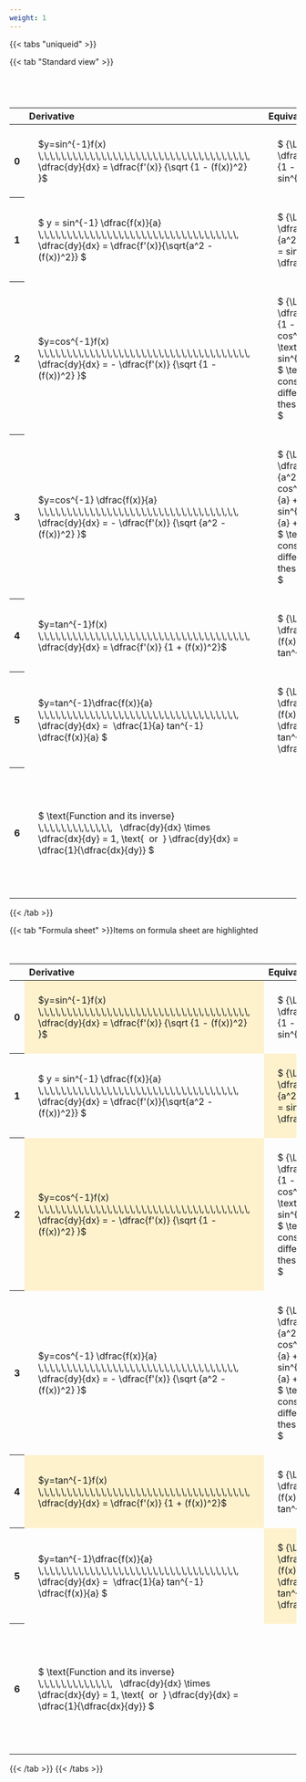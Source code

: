 ```yaml
---
weight: 1
---
```


{{< tabs "uniqueid" >}}

{{< tab "Standard view" >}}

#  
<br>
<style type="text/css">
#T_a3ef5 th.col_heading {
  text-align: left;
  font-size: 1em;
}
#T_a3ef5 td {
  text-align: left;
  font-size: 1em;
  padding: 1.5em;
}
#T_a3ef5_row0_col0, #T_a3ef5_row0_col1, #T_a3ef5_row1_col0, #T_a3ef5_row1_col1, #T_a3ef5_row2_col0, #T_a3ef5_row2_col1, #T_a3ef5_row3_col0, #T_a3ef5_row3_col1, #T_a3ef5_row4_col0, #T_a3ef5_row4_col1, #T_a3ef5_row5_col0, #T_a3ef5_row5_col1, #T_a3ef5_row6_col0, #T_a3ef5_row6_col1 {
  width: 400px;
  white-space: pre-wrap;
}
#T_a3ef5_row0_col2, #T_a3ef5_row1_col2, #T_a3ef5_row2_col2, #T_a3ef5_row3_col2, #T_a3ef5_row4_col2, #T_a3ef5_row5_col2, #T_a3ef5_row6_col2 {
  width: 600px;
  white-space: pre-wrap;
}
</style>
<table id="T_a3ef5">
  <thead>
    <tr>
      <th class="blank level0" >&nbsp;</th>
      <th id="T_a3ef5_level0_col0" class="col_heading level0 col0" >Derivative</th>
      <th id="T_a3ef5_level0_col1" class="col_heading level0 col1" >Equivalent integral</th>
      <th id="T_a3ef5_level0_col2" class="col_heading level0 col2" >Comment</th>
    </tr>
  </thead>
  <tbody>
    <tr>
      <th id="T_a3ef5_level0_row0" class="row_heading level0 row0" >0</th>
      <td id="T_a3ef5_row0_col0" class="data row0 col0" >$y=sin^{-1}f(x) \,\,\,\,\,\,\,\,\,\,\,\,\,\,\,\,\,\,\,\,\,\,\,\,\,\,\,\,\,\,\,\,\,\,\,\,\,   \dfrac{dy}{dx} = \dfrac{f'(x)} {\sqrt {1 - (f(x))^2} }$ <br></td>
      <td id="T_a3ef5_row0_col1" class="data row0 col1" >$ {\Large\int} \dfrac{f'(x)} {\sqrt {1 - (f(x))^2} } dx = sin^{-1} f(x) + c$</td>
      <td id="T_a3ef5_row0_col2" class="data row0 col2" ></td>
    </tr>
    <tr>
      <th id="T_a3ef5_level0_row1" class="row_heading level0 row1" >1</th>
      <td id="T_a3ef5_row1_col0" class="data row1 col0" >$ y = sin^{-1} \dfrac{f(x)}{a}  \,\,\,\,\,\,\,\,\,\,\,\,\,\,\,\,\,\,\,\,\,\,\,\,\,\,\,\,\,\,\,\,\,\,\,   \dfrac{dy}{dx} = \dfrac{f'(x)}{\sqrt{a^2 - (f(x))^2}} $ <br></td>
      <td id="T_a3ef5_row1_col1" class="data row1 col1" >$ {\Large\int} \dfrac{f'(x)} {\sqrt {a^2 - (f(x))^2} } dx = sin^{-1} \dfrac{f(x)}{a} + c$</td>
      <td id="T_a3ef5_row1_col2" class="data row1 col2" ></td>
    </tr>
    <tr>
      <th id="T_a3ef5_level0_row2" class="row_heading level0 row2" >2</th>
      <td id="T_a3ef5_row2_col0" class="data row2 col0" >$y=cos^{-1}f(x) \,\,\,\,\,\,\,\,\,\,\,\,\,\,\,\,\,\,\,\,\,\,\,\,\,\,\,\,\,\,\,\,\,\,\,\,\,   \dfrac{dy}{dx} = - \dfrac{f'(x)} {\sqrt {1 - (f(x))^2} }$ <br></td>
      <td id="T_a3ef5_row2_col1" class="data row2 col1" >$ {\Large\int} - \dfrac{f'(x)} {\sqrt {1 - (f(x))^2} }  = cos^{-1}f(x) + c \text{ or } -sin^{-1}f(x) +c$
$ \text{Note the constant c will have different values with these two options} $</td>
      <td id="T_a3ef5_row2_col2" class="data row2 col2" ></td>
    </tr>
    <tr>
      <th id="T_a3ef5_level0_row3" class="row_heading level0 row3" >3</th>
      <td id="T_a3ef5_row3_col0" class="data row3 col0" >$y=cos^{-1} \dfrac{f(x)}{a} \,\,\,\,\,\,\,\,\,\,\,\,\,\,\,\,\,\,\,\,\,\,\,\,\,\,\,\,\,\,\,\,\,\,\,   \dfrac{dy}{dx} = - \dfrac{f'(x)} {\sqrt {a^2 - (f(x))^2} }$ <br></td>
      <td id="T_a3ef5_row3_col1" class="data row3 col1" >$ {\Large\int} - \dfrac{f'(x)} {\sqrt {a^2 - (f(x))^2} }  = cos^{-1}\dfrac{f(x)}{a} + c \text{ or } -sin^{-1}\dfrac{f(x)}{a} +c$
$ \text{Note the constant c will have different values with these two options} $</td>
      <td id="T_a3ef5_row3_col2" class="data row3 col2" ></td>
    </tr>
    <tr>
      <th id="T_a3ef5_level0_row4" class="row_heading level0 row4" >4</th>
      <td id="T_a3ef5_row4_col0" class="data row4 col0" >$y=tan^{-1}f(x) \,\,\,\,\,\,\,\,\,\,\,\,\,\,\,\,\,\,\,\,\,\,\,\,\,\,\,\,\,\,\,\,\,\,\,\,\,   \dfrac{dy}{dx} = \dfrac{f'(x)} {1 + (f(x))^2}$ <br></td>
      <td id="T_a3ef5_row4_col1" class="data row4 col1" >$ {\Large\int} \dfrac{f'(x)} {1 + (f(x))^2} dx = \ tan^{-1} f(x) + c$</td>
      <td id="T_a3ef5_row4_col2" class="data row4 col2" ></td>
    </tr>
    <tr>
      <th id="T_a3ef5_level0_row5" class="row_heading level0 row5" >5</th>
      <td id="T_a3ef5_row5_col0" class="data row5 col0" >$y=tan^{-1}\dfrac{f(x)}{a} \,\,\,\,\,\,\,\,\,\,\,\,\,\,\,\,\,\,\,\,\,\,\,\,\,\,\,\,\,\,\,\,\,\,\,   \dfrac{dy}{dx} =  \dfrac{1}{a} tan^{-1} \dfrac{f(x)}{a} $ <br></td>
      <td id="T_a3ef5_row5_col1" class="data row5 col1" >$ {\Large\int} \dfrac{f'(x)} {a^2 + (f(x))^2} dx = \dfrac{1}{a} tan^{-1} \dfrac{f(x)}{a} + c$</td>
      <td id="T_a3ef5_row5_col2" class="data row5 col2" ></td>
    </tr>
    <tr>
      <th id="T_a3ef5_level0_row6" class="row_heading level0 row6" >6</th>
      <td id="T_a3ef5_row6_col0" class="data row6 col0" >$ \text{Function and its inverse}  \,\,\,\,\,\,\,\,\,\,\,\,\,   \dfrac{dy}{dx} \times \dfrac{dx}{dy} = 1, \text{  or  } \dfrac{dy}{dx} = \dfrac{1}{\dfrac{dx}{dy}} $ <br></td>
      <td id="T_a3ef5_row6_col1" class="data row6 col1" ></td>
      <td id="T_a3ef5_row6_col2" class="data row6 col2" >Formula can be utilised to calculate otherwise hard to differentiate inverse functions</td>
    </tr>
  </tbody>
</table>
{{< /tab >}}

{{< tab "Formula sheet" >}}Items on formula sheet are highlighted
<br><br><br>
<style type="text/css">
#T_38223 th.col_heading {
  text-align: left;
  font-size: 1em;
}
#T_38223 td {
  text-align: left;
  font-size: 1em;
  padding: 1.5em;
}
#T_38223_row0_col0, #T_38223_row1_col1, #T_38223_row2_col0, #T_38223_row4_col0, #T_38223_row5_col1 {
  width: 400px;
  background-color: rgba(255,194,10, 0.2);
  white-space: pre-wrap;
}
#T_38223_row0_col1, #T_38223_row1_col0, #T_38223_row2_col1, #T_38223_row3_col0, #T_38223_row3_col1, #T_38223_row4_col1, #T_38223_row5_col0, #T_38223_row6_col0, #T_38223_row6_col1 {
  width: 400px;
  white-space: pre-wrap;
}
#T_38223_row0_col2, #T_38223_row1_col2, #T_38223_row2_col2, #T_38223_row3_col2, #T_38223_row4_col2, #T_38223_row5_col2, #T_38223_row6_col2 {
  width: 600px;
  white-space: pre-wrap;
}
</style>
<table id="T_38223">
  <thead>
    <tr>
      <th class="blank level0" >&nbsp;</th>
      <th id="T_38223_level0_col0" class="col_heading level0 col0" >Derivative</th>
      <th id="T_38223_level0_col1" class="col_heading level0 col1" >Equivalent integral</th>
      <th id="T_38223_level0_col2" class="col_heading level0 col2" >Comment</th>
    </tr>
  </thead>
  <tbody>
    <tr>
      <th id="T_38223_level0_row0" class="row_heading level0 row0" >0</th>
      <td id="T_38223_row0_col0" class="data row0 col0" >$y=sin^{-1}f(x) \,\,\,\,\,\,\,\,\,\,\,\,\,\,\,\,\,\,\,\,\,\,\,\,\,\,\,\,\,\,\,\,\,\,\,\,\,   \dfrac{dy}{dx} = \dfrac{f'(x)} {\sqrt {1 - (f(x))^2} }$ <br></td>
      <td id="T_38223_row0_col1" class="data row0 col1" >$ {\Large\int} \dfrac{f'(x)} {\sqrt {1 - (f(x))^2} } dx = sin^{-1} f(x) + c$</td>
      <td id="T_38223_row0_col2" class="data row0 col2" ></td>
    </tr>
    <tr>
      <th id="T_38223_level0_row1" class="row_heading level0 row1" >1</th>
      <td id="T_38223_row1_col0" class="data row1 col0" >$ y = sin^{-1} \dfrac{f(x)}{a}  \,\,\,\,\,\,\,\,\,\,\,\,\,\,\,\,\,\,\,\,\,\,\,\,\,\,\,\,\,\,\,\,\,\,\,   \dfrac{dy}{dx} = \dfrac{f'(x)}{\sqrt{a^2 - (f(x))^2}} $ <br></td>
      <td id="T_38223_row1_col1" class="data row1 col1" >$ {\Large\int} \dfrac{f'(x)} {\sqrt {a^2 - (f(x))^2} } dx = sin^{-1} \dfrac{f(x)}{a} + c$</td>
      <td id="T_38223_row1_col2" class="data row1 col2" ></td>
    </tr>
    <tr>
      <th id="T_38223_level0_row2" class="row_heading level0 row2" >2</th>
      <td id="T_38223_row2_col0" class="data row2 col0" >$y=cos^{-1}f(x) \,\,\,\,\,\,\,\,\,\,\,\,\,\,\,\,\,\,\,\,\,\,\,\,\,\,\,\,\,\,\,\,\,\,\,\,\,   \dfrac{dy}{dx} = - \dfrac{f'(x)} {\sqrt {1 - (f(x))^2} }$ <br></td>
      <td id="T_38223_row2_col1" class="data row2 col1" >$ {\Large\int} - \dfrac{f'(x)} {\sqrt {1 - (f(x))^2} }  = cos^{-1}f(x) + c \text{ or } -sin^{-1}f(x) +c$
$ \text{Note the constant c will have different values with these two options} $</td>
      <td id="T_38223_row2_col2" class="data row2 col2" ></td>
    </tr>
    <tr>
      <th id="T_38223_level0_row3" class="row_heading level0 row3" >3</th>
      <td id="T_38223_row3_col0" class="data row3 col0" >$y=cos^{-1} \dfrac{f(x)}{a} \,\,\,\,\,\,\,\,\,\,\,\,\,\,\,\,\,\,\,\,\,\,\,\,\,\,\,\,\,\,\,\,\,\,\,   \dfrac{dy}{dx} = - \dfrac{f'(x)} {\sqrt {a^2 - (f(x))^2} }$ <br></td>
      <td id="T_38223_row3_col1" class="data row3 col1" >$ {\Large\int} - \dfrac{f'(x)} {\sqrt {a^2 - (f(x))^2} }  = cos^{-1}\dfrac{f(x)}{a} + c \text{ or } -sin^{-1}\dfrac{f(x)}{a} +c$
$ \text{Note the constant c will have different values with these two options} $</td>
      <td id="T_38223_row3_col2" class="data row3 col2" ></td>
    </tr>
    <tr>
      <th id="T_38223_level0_row4" class="row_heading level0 row4" >4</th>
      <td id="T_38223_row4_col0" class="data row4 col0" >$y=tan^{-1}f(x) \,\,\,\,\,\,\,\,\,\,\,\,\,\,\,\,\,\,\,\,\,\,\,\,\,\,\,\,\,\,\,\,\,\,\,\,\,   \dfrac{dy}{dx} = \dfrac{f'(x)} {1 + (f(x))^2}$ <br></td>
      <td id="T_38223_row4_col1" class="data row4 col1" >$ {\Large\int} \dfrac{f'(x)} {1 + (f(x))^2} dx = \ tan^{-1} f(x) + c$</td>
      <td id="T_38223_row4_col2" class="data row4 col2" ></td>
    </tr>
    <tr>
      <th id="T_38223_level0_row5" class="row_heading level0 row5" >5</th>
      <td id="T_38223_row5_col0" class="data row5 col0" >$y=tan^{-1}\dfrac{f(x)}{a} \,\,\,\,\,\,\,\,\,\,\,\,\,\,\,\,\,\,\,\,\,\,\,\,\,\,\,\,\,\,\,\,\,\,\,   \dfrac{dy}{dx} =  \dfrac{1}{a} tan^{-1} \dfrac{f(x)}{a} $ <br></td>
      <td id="T_38223_row5_col1" class="data row5 col1" >$ {\Large\int} \dfrac{f'(x)} {a^2 + (f(x))^2} dx = \dfrac{1}{a} tan^{-1} \dfrac{f(x)}{a} + c$</td>
      <td id="T_38223_row5_col2" class="data row5 col2" ></td>
    </tr>
    <tr>
      <th id="T_38223_level0_row6" class="row_heading level0 row6" >6</th>
      <td id="T_38223_row6_col0" class="data row6 col0" >$ \text{Function and its inverse}  \,\,\,\,\,\,\,\,\,\,\,\,\,   \dfrac{dy}{dx} \times \dfrac{dx}{dy} = 1, \text{  or  } \dfrac{dy}{dx} = \dfrac{1}{\dfrac{dx}{dy}} $ <br></td>
      <td id="T_38223_row6_col1" class="data row6 col1" ></td>
      <td id="T_38223_row6_col2" class="data row6 col2" >Formula can be utilised to calculate otherwise hard to differentiate inverse functions</td>
    </tr>
  </tbody>
</table>
{{< /tab >}}
{{< /tabs >}}
